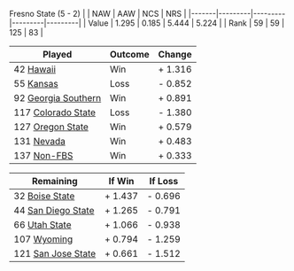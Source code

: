 Fresno State (5 - 2)
|       |   NAW   |   AAW   |   NCS   |   NRS   |
|-------|---------|---------|---------|---------|
| Value |   1.295 |   0.185 |   5.444 |   5.224 |
| Rank  |      59 |      59 |     125 |      83 |

| Played                    | Outcome    |  Change  |
|---------------------------|------------|----------|
|  42 [Hawaii                ](Hawaii.md)| Win        | +  1.316 |
|  55 [Kansas                ](Kansas.md)| Loss       | -  0.852 |
|  92 [Georgia Southern      ](GeorgiaSouthern.md)| Win        | +  0.891 |
| 117 [Colorado State        ](ColoradoState.md)| Loss       | -  1.380 |
| 127 [Oregon State          ](OregonState.md)| Win        | +  0.579 |
| 131 [Nevada                ](Nevada.md)| Win        | +  0.483 |
| 137 [Non-FBS               ](NonFBS.md)| Win        | +  0.333 |

| Remaining                 |  If Win  |  If Loss |
|---------------------------|----------|----------|
|  32 [Boise State           ](BoiseState.md)| +  1.437 | -  0.696 |
|  44 [San Diego State       ](SanDiegoState.md)| +  1.265 | -  0.791 |
|  66 [Utah State            ](UtahState.md)| +  1.066 | -  0.938 |
| 107 [Wyoming               ](Wyoming.md)| +  0.794 | -  1.259 |
| 121 [San Jose State        ](SanJoseState.md)| +  0.661 | -  1.512 |

